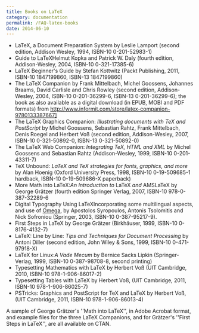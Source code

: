 ```yaml
---
title: Books on LaTeX
category: documentation
permalink: /FAQ-latex-books
date: 2014-06-10
---
```


- LaTeX, a Document Preparation System by Leslie Lamport
  (second edition, Addison Wesley, 1994, ISBN-10 0-201-52983-1)
- Guide to LaTeXHelmut Kopka and Patrick W.&nbsp;Daly (fourth
  edition, Addison-Wesley, 2004, ISBN-10 0-321-17385-6)
- LaTeX Beginner's Guide by Stefan Kottwitz (Packt Publishing,
  2011, ISBN-10 1847199860, ISBN-13 1847199860)
- The LaTeX Companion by Frank Mittelbach, Michel Goossens,
  Johannes Braams, David Carlisle and Chris Rowley (second edition,
  Addison-Wesley, 2004, ISBN-10 0-201-36299-6, ISBN-13 0-201-36299-6); the
  book as also available as a digital download (in EPUB,
  MOBI and PDF formats) from
  <http://www.informit.com/store/latex-companion-9780133387667]>
- The LaTeX Graphics Companion:
  _Illustrating documents with TeX and PostScript_ by Michel
  Goossens, Sebastian Rahtz, Frank Mittelbach, Denis Roegel and
  Herbert Voß (second edition, Addison-Wesley, 2007,
  ISBN-10 0-321-50892-0, ISBN-13 0-321-50892-0)
- The LaTeX Web Companion:
  _Integrating TeX, HTML and XML_ by Michel
  Goossens and Sebastian Rahtz (Addison-Wesley, 1999, ISBN-10 0-201-43311-7)
- TeX Unbound:
  _LaTeX and TeX strategies for fonts, graphics, and more_
  by Alan Hoenig (Oxford University Press, 1998, ISBN-10 0-19-509685-1
  hardback, ISBN-10 0-19-509686-X paperback)
- More Math into LaTeX:_An Introduction to_ LaTeX
  _and_ AMSLaTeX by George Grätzer (fourth edition Springer Verlag,
  2007, ISBN-10 978-0-387-32289-6
- Digital Typography Using LaTeXIncorporating some
  multilingual aspects, and use of [Omega](FAQ-omegaleph), by
  Apostolos Syropoulos, Antonis Tsolomitis and Nick Sofroniou
  (Springer, 2003, ISBN-10 0-387-95217-9).
- First Steps in LaTeX by George Grätzer (Birkhäuser, 1999,
  ISBN-10 0-8176-4132-7) 
- LaTeX: Line by Line:
  _Tips and Techniques for Document Processing_
  by Antoni Diller (second edition, John Wiley & Sons,
  1999, ISBN-10 0-471-97918-X)
- LaTeX for Linux:_A Vade Mecum_
  by Bernice Sacks Lipkin (Springer-Verlag, 1999,
  ISBN-10 0-387-98708-8, second printing)
- Typesetting Mathematics with LaTeX by Herbert Voß (UIT
  Cambridge, 2010, ISBN-10 978-1-906-86017-2)
- Typesetting Tables with LaTeX by Herbert Voß, (UIT
  Cambridge, 2011, ISBN-10 978-1-906-86025-7)
- PSTricks: Graphics and PostScript for TeX and LaTeX by
  Herbert Voß, (UIT Cambridge, 2011, ISBN-10 978-1-906-86013-4)

A sample of George Grätzer's ''Math into LaTeX'', in Adobe
Acrobat format, and example files
for the three LaTeX Companions, and for
Grätzer's ''First Steps in LaTeX'', are all available on
CTAN.

